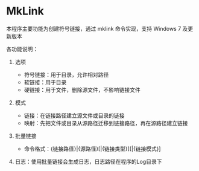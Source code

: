 ﻿MkLink
========

本程序主要功能为创建符号链接，通过 mklink 命令实现，支持 Windows 7 及更新版本  

各功能说明：
1. 选项
	- 符号链接：用于目录，允许相对路径
	- 软链接：用于目录
	- 硬链接：用于文件，删除源文件，不影响链接文件

2. 模式
	- 链接：在链接路径建立源文件或目录的链接
	- 映射：先把文件或目录从源路径迁移到链接路径，再在源路径建立链接

3. 批量链接
	- 命令格式：{链接路径}|{源路径}[|{链接类型}][|{链接模式}]

4. 日志：使用批量链接会生成日志，日志路径在程序的Log目录下
